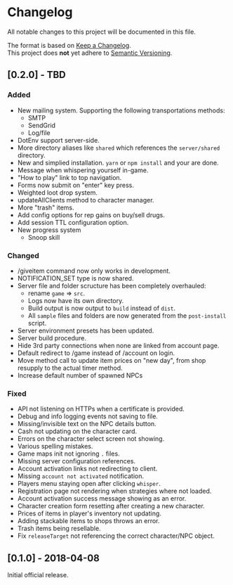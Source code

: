 # Changelog
All notable changes to this project will be documented in this file.

The format is based on [Keep a Changelog](http://keepachangelog.com/en/1.0.0/).   
This project does **not** yet adhere to [Semantic Versioning](http://semver.org/spec/v2.0.0.html).

## [0.2.0] - TBD 
### Added   
- New mailing system.
    Supporting the following transportations methods:
    - SMTP
    - SendGrid
    - Log/file
- DotEnv support server-side.
- More directory aliases like `shared` which references the `server/shared` directory.
- New and simplied installation. `yarn` or `npm install` and your are done.
- Message when whispering yourself in-game.
- "How to play" link to top navigation.
- Forms now submit on "enter" key press.
- Weighted loot drop system.
- updateAllClients method to character manager.
- More "trash" items.
- Add config options for rep gains on buy/sell drugs.
- Add session TTL configuration option.
- New progress system
    - Snoop skill

### Changed   
- /giveitem command now only works in development.
- NOTIFICATION_SET type is now shared.
- Server file and folder scructure has been completely overhauled:
    - rename `game` => `src`.
    - Logs now have its own directory.
    - Build output is now output to `build` instead of `dist`.
    - All `sample` files and folders are now generated from the `post-install` script.
- Server environment presets has been updated.
- Server build procedure.
- Hide 3rd party connections when none are linked from account page.
- Default redirect to /game instead of /account on login.
- Move method call to update item prices on "new day", from shop resupply to the actual timer method.
- Increase default number of spawned NPCs

### Fixed   
- API not listening on HTTPs when a certificate is provided.
- Debug and info logging events not saving to file.
- Missing/invisible text on the NPC details button.
- Cash not updating on the character card.
- Errors on the character select screen not showing.
- Various spelling mistakes.
- Game maps init not ignoring `.` files.
- Missing server configuration references.
- Account activation links not redirecting to client.
- Missing `account not activated` notification.
- Players menu staying open after clicking `whisper`.
- Registration page not rendering when strategies where not loaded.
- Account activation success message showing as an error.
- Character creation form resetting after creating a new character.
- Prices of items in player's inventory not updating.
- Adding stackable items to shops throws an error.
- Trash items being resellable.
- Fix `releaseTarget` not referencing the correct character/NPC object.


## [0.1.0] - 2018-04-08   
Initial official release.